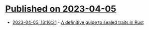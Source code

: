 # [Published on 2023-04-05](index.md)

* [2023-04-05, 13:16:21](https://lobste.rs/s/l4dovq/definitive_guide_sealed_traits_rust) - [A definitive guide to sealed traits in Rust](https://predr.ag/blog/definitive-guide-to-sealed-traits-in-rust/)
